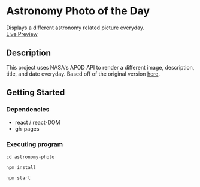 # Astronomy Photo of the Day

Displays a different astronomy related picture everyday.
<br />
[Live Preview](https://nickmagidson.github.io/astronomy-photo/)

## Description

This project uses NASA's APOD API to render a different image, description, title, and date everyday. Based off of the original version [here](https://apod.nasa.gov/apod/astropix.html).

## Getting Started

### Dependencies

* react / react-DOM
* gh-pages

### Executing program
```
cd astronomy-photo
```

```
npm install
```

```
npm start
```
